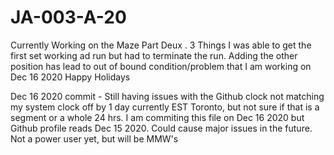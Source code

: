 # JA-003-A-20

Currently Working on the Maze Part Deux .  3 Things I was able to get the first set working ad run but had to terminate the run.  Adding the other position has lead to out of bound condition/problem that I am working on Dec 16 2020  Happy Holidays

Dec 16 2020 commit - Still having issues with the Github clock not matching my system clock off by 1 day currently EST Toronto, but not sure if that is a segment or a whole 24 hrs.  I am commiting this file on Dec 16 2020 but Github profile reads Dec 15 2020.  Could cause major issues in the future.  Not a power user yet, but will be MMW's

